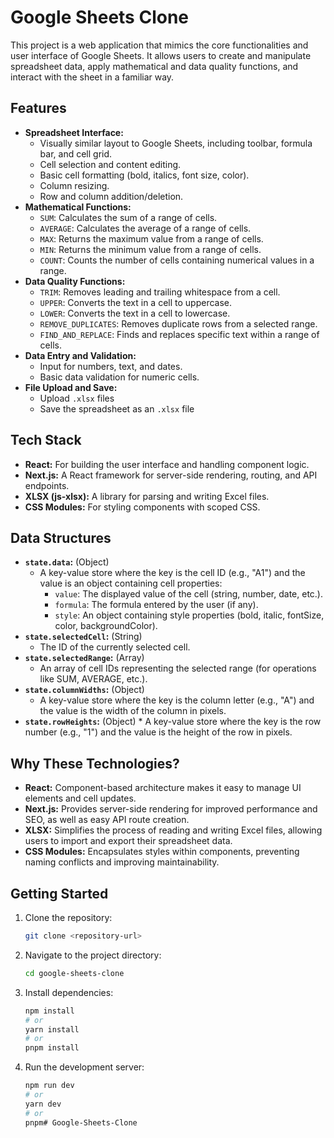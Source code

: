 # Google Sheets Clone

This project is a web application that mimics the core functionalities and user interface of Google Sheets. It allows users to create and manipulate spreadsheet data, apply mathematical and data quality functions, and interact with the sheet in a familiar way.

## Features

*   **Spreadsheet Interface:**
    *   Visually similar layout to Google Sheets, including toolbar, formula bar, and cell grid.
    *   Cell selection and content editing.
    *   Basic cell formatting (bold, italics, font size, color).
    *   Column resizing.
    *   Row and column addition/deletion.
*   **Mathematical Functions:**
    *   `SUM`: Calculates the sum of a range of cells.
    *   `AVERAGE`: Calculates the average of a range of cells.
    *   `MAX`: Returns the maximum value from a range of cells.
    *   `MIN`: Returns the minimum value from a range of cells.
    *   `COUNT`: Counts the number of cells containing numerical values in a range.
*   **Data Quality Functions:**
    *   `TRIM`: Removes leading and trailing whitespace from a cell.
    *   `UPPER`: Converts the text in a cell to uppercase.
    *   `LOWER`: Converts the text in a cell to lowercase.
    *   `REMOVE_DUPLICATES`: Removes duplicate rows from a selected range.
    *   `FIND_AND_REPLACE`: Finds and replaces specific text within a range of cells.
*   **Data Entry and Validation:**
    *   Input for numbers, text, and dates.
    *   Basic data validation for numeric cells.
*   **File Upload and Save:**
    *   Upload `.xlsx` files
    *   Save the spreadsheet as an `.xlsx` file

## Tech Stack

*   **React:**  For building the user interface and handling component logic.
*   **Next.js:**  A React framework for server-side rendering, routing, and API endpoints.
*   **XLSX (js-xlsx):**  A library for parsing and writing Excel files.
*   **CSS Modules:**  For styling components with scoped CSS.

## Data Structures

*   **`state.data`:** (Object)
    *   A key-value store where the key is the cell ID (e.g., "A1") and the value is an object containing cell properties:
        *   `value`: The displayed value of the cell (string, number, date, etc.).
        *   `formula`: The formula entered by the user (if any).
        *   `style`: An object containing style properties (bold, italic, fontSize, color, backgroundColor).
*   **`state.selectedCell`:** (String)
    *   The ID of the currently selected cell.
*   **`state.selectedRange`:** (Array)
    *   An array of cell IDs representing the selected range (for operations like SUM, AVERAGE, etc.).
*   **`state.columnWidths`:** (Object)
    *   A key-value store where the key is the column letter (e.g., "A") and the value is the width of the column in pixels.
*    **`state.rowHeights`:** (Object)
    *   A key-value store where the key is the row number (e.g., "1") and the value is the height of the row in pixels.

## Why These Technologies?

*   **React:** Component-based architecture makes it easy to manage UI elements and cell updates.
*   **Next.js:** Provides server-side rendering for improved performance and SEO, as well as easy API route creation.
*   **XLSX:** Simplifies the process of reading and writing Excel files, allowing users to import and export their spreadsheet data.
*   **CSS Modules:** Encapsulates styles within components, preventing naming conflicts and improving maintainability.

## Getting Started

1.  Clone the repository:

    ```bash
    git clone <repository-url>
    ```

2.  Navigate to the project directory:

    ```bash
    cd google-sheets-clone
    ```

3.  Install dependencies:

    ```bash
    npm install
    # or
    yarn install
    # or
    pnpm install
    ```

4.  Run the development server:

    ```bash
    npm run dev
    # or
    yarn dev
    # or
    pnpm# Google-Sheets-Clone
